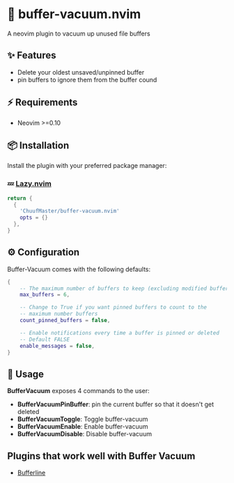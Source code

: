 # 🧹 buffer-vacuum.nvim

A neovim plugin to vacuum up unused file buffers

## ✨ Features

- Delete your oldest unsaved/unpinned buffer
- pin buffers to ignore them from the buffer cound

## ⚡️ Requirements

- Neovim >=0.10

## 📦 Installation

Install the plugin with your preferred package manager:

### 💤 [Lazy.nvim](https://github/folke/lazy.nvim)

```lua
return {
  {
    'ChuufMaster/buffer-vacuum.nvim'
    opts = {}
  },
}
```

## ⚙️ Configuration

Buffer-Vacuum comes with the following defaults:

```lua
{
    -- The maximum number of buffers to keep (excluding modified buffer)
    max_buffers = 6,

    -- Change to True if you want pinned buffers to count to the
    -- maximum number buffers
    count_pinned_buffers = false,

    -- Enable notifications every time a buffer is pinned or deleted
    -- Default FALSE
    enable_messages = false,
}
```

## 🚀 Usage

**BufferVacuum** exposes 4 commands to the user:

- **BufferVacuumPinBuffer**: pin the current buffer so that it doesn't get
  deleted
- **BufferVacuumToggle**: Toggle buffer-vacuum
- **BufferVacuumEnable**: Enable buffer-vacuum
- **BufferVacuumDisable**: Disable buffer-vacuum

## Plugins that work well with Buffer Vacuum

- [Bufferline](https://github.com/akinsho/bufferline.nvim)
